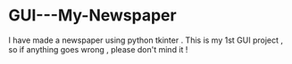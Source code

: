# GUI---My-Newspaper
I have made a newspaper using python tkinter . This is my 1st GUI project , so if anything goes wrong , please don't mind it !
